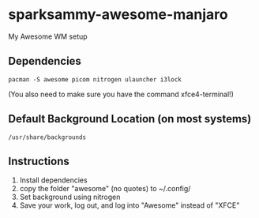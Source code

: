 # sparksammy-awesome-manjaro
My Awesome WM setup

## Dependencies

```
pacman -S awesome picom nitrogen ulauncher i3lock
```
(You also need to make sure you have the command xfce4-terminal!)

## Default Background Location (on most systems)
```
/usr/share/backgrounds
```
## Instructions
1. Install dependencies
2. copy the folder "awesome" (no quotes) to ~/.config/
4. Set background using nitrogen
5. Save your work, log out, and log into "Awesome" instead of "XFCE"
